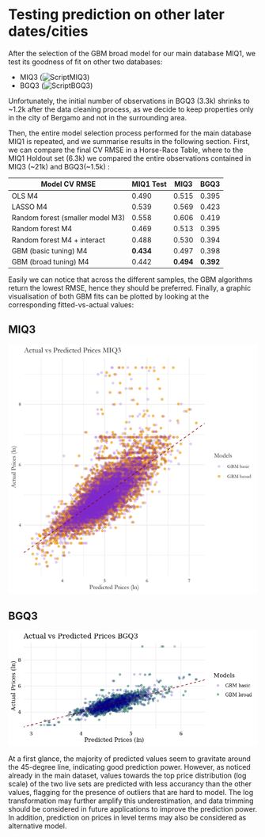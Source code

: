
# Testing prediction on other later dates/cities

After the selection of the GBM broad model for our main database MIQ1, we test its goodness of fit on other two databases:
- MIQ3 (![ScriptMIQ3](https://github.com/ccastelli1994/DataAnalysis3/blob/main/Assignment2/Part2_Validation/02_predictMIQ3.R))
- BGQ3 (![ScriptBGQ3](https://github.com/ccastelli1994/DataAnalysis3/blob/main/Assignment2/Part2_Validation/02_predictBGQ3.R))

Unfortunately, the initial number of observations in BGQ3 (3.3k) shrinks to ~1.2k after the data cleaning process, as we decide to keep properties only in the city of Bergamo and not in the surrounding area.

Then, the entire model selection process performed for the main database MIQ1 is repeated, and we summarise results in the following section. 
First, we can compare the final CV RMSE in a Horse-Race Table, where to the MIQ1 Holdout set (6.3k) we compared the entire observations contained in MIQ3 (~21k) and BGQ3(~1.5k) :

| Model CV RMSE                   |MIQ1 Test| MIQ3  |  BGQ3 | 
|---------------------------------|---------|-------|-------|
|  OLS M4                         | 0.490   | 0.515 | 0.395 |
|LASSO M4                         | 0.539   | 0.569 | 0.423 |
|Random forest (smaller model M3) | 0.558   | 0.606 | 0.419 |
|Random forest M4                 | 0.469   | 0.513 | 0.395 |
|Random forest M4 + interact      | 0.488   | 0.530 | 0.394 |
|GBM (basic tuning) M4            | **0.434** | 0.497 | 0.398 |
|GBM (broad tuning) M4            | 0.442   | **0.494** | **0.392** |

Easily we can notice that across the different samples, the GBM algorithms return the lowest RMSE, hence they should be preferred.
Finally, a graphic visualisation of both GBM fits can be plotted by looking at the corresponding fitted-vs-actual values:

## MIQ3
![](https://github.com/ccastelli1994/DataAnalysis3/blob/main/Assignment2/Part1_modelling/Plots/GBM_baseMIQ3.png)

## BGQ3
![](https://github.com/ccastelli1994/DataAnalysis3/blob/main/Assignment2/Part1_modelling/Plots/GBM_baseBGQ3.png)

At a first glance, the majority of predicted values seem to gravitate around the 45-degree line, indicating good prediction power. 
However, as noticed already in the main dataset, values towards the top price distribution (log scale) of the two live sets are predicted with less accurancy than the other values, flagging for the presence of outliers that are hard to model. 
The log transformation may further amplify this underestimation, and data trimming should be considered in future applications to improve the prediction power.
In addition, prediction on prices in level terms may also be considered as alternative model.


